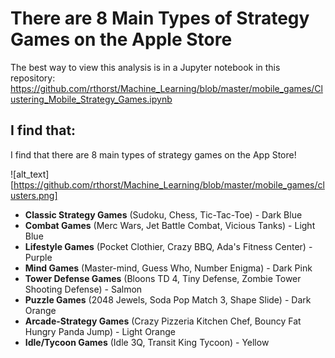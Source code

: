 # There are 8 Main Types of Strategy Games on the Apple Store

The best way to view this analysis is in a Jupyter notebook in this repository: https://github.com/rthorst/Machine_Learning/blob/master/mobile_games/Clustering_Mobile_Strategy_Games.ipynb

## I find that:

I find that there are 8 main types of strategy games on the App Store! 

![alt_text][https://github.com/rthorst/Machine_Learning/blob/master/mobile_games/clusters.png]

* **Classic Strategy Games** (Sudoku, Chess, Tic-Tac-Toe) - Dark Blue
* **Combat Games** (Merc Wars, Jet Battle Combat, Vicious Tanks) - Light Blue
* **Lifestyle Games** (Pocket Clothier, Crazy BBQ, Ada's Fitness Center) - Purple
* **Mind Games** (Master-mind, Guess Who, Number Enigma) - Dark Pink
* **Tower Defense Games** (Bloons TD 4, Tiny Defense, Zombie Tower Shooting Defense) - Salmon
* **Puzzle Games** (2048 Jewels, Soda Pop Match 3, Shape Slide) - Dark Orange
* **Arcade-Strategy Games** (Crazy Pizzeria Kitchen Chef, Bouncy Fat Hungry Panda Jump) - Light Orange
* **Idle/Tycoon Games** (Idle 3Q, Transit King Tycoon) - Yellow
